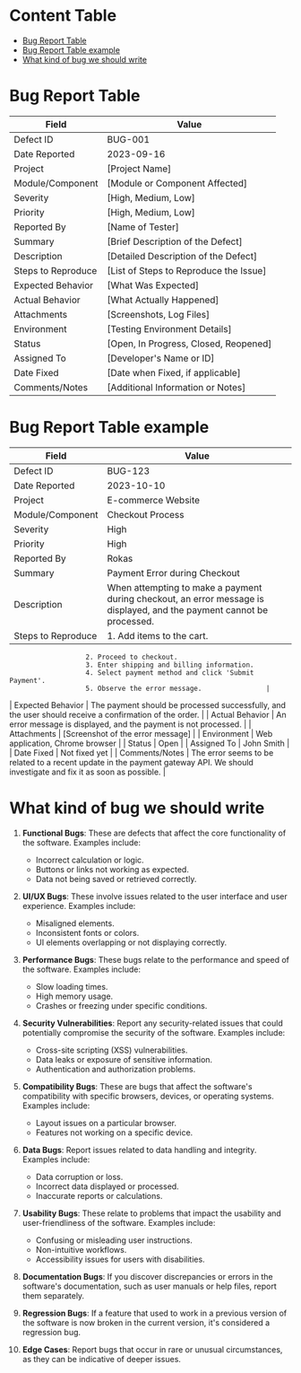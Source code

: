 # Content Table

- [Bug Report Table](#bug-report-table)
- [Bug Report Table example](#bug-report-table-example)
- [What kind of bug we should write](#what-kind-of-bug-we-should-write)

# Bug Report Table

| Field                | Value                                 |
|----------------------|---------------------------------------|
| Defect ID            | BUG-001                               |
| Date Reported        | 2023-09-16                            |
| Project              | [Project Name]                        |
| Module/Component     | [Module or Component Affected]        |
| Severity             | [High, Medium, Low]             |
| Priority             | [High, Medium, Low]             |
| Reported By          | [Name of Tester]                      |
| Summary              | [Brief Description of the Defect]     |
| Description          | [Detailed Description of the Defect]  |
| Steps to Reproduce   | [List of Steps to Reproduce the Issue]|
| Expected Behavior    | [What Was Expected]                   |
| Actual Behavior      | [What Actually Happened]              |
| Attachments          | [Screenshots, Log Files]        |
| Environment          | [Testing Environment Details]          |
| Status               | [Open, In Progress, Closed, Reopened]  |
| Assigned To          | [Developer's Name or ID]              |
| Date Fixed           | [Date when Fixed, if applicable]      |
| Comments/Notes       | [Additional Information or Notes]      |

# Bug Report Table example

| Field               | Value                                     |
|---------------------|-------------------------------------------|
| Defect ID           | BUG-123                                   |
| Date Reported       | 2023-10-10                                |
| Project             | E-commerce Website                        |
| Module/Component    | Checkout Process                          |
| Severity            | High                                      |
| Priority            | High                                      |
| Reported By         | Rokas                            |
| Summary             | Payment Error during Checkout             |
| Description         | When attempting to make a payment during checkout, an error message is displayed, and the payment cannot be processed.           |
| Steps to Reproduce  | 1. Add items to the cart.
                       2. Proceed to checkout.
                       3. Enter shipping and billing information.
                       4. Select payment method and click 'Submit Payment'.
                       5. Observe the error message.                |
| Expected Behavior   | The payment should be processed successfully, and the user should receive a confirmation of the order.  |
| Actual Behavior     | An error message is displayed, and the payment is not processed.                         |
| Attachments         | [Screenshot of the error message]          |
| Environment         | Web application, Chrome browser            |
| Status              | Open                                      |
| Assigned To         | John Smith                                |
| Date Fixed          | Not fixed yet                             |
| Comments/Notes      | The error seems to be related to a recent update in the payment gateway API. We should investigate and fix it as soon as possible. |


# What kind of bug we should write

1. **Functional Bugs**: These are defects that affect the core functionality of the software. Examples include:
   - Incorrect calculation or logic.
   - Buttons or links not working as expected.
   - Data not being saved or retrieved correctly.

2. **UI/UX Bugs**: These involve issues related to the user interface and user experience. Examples include:
   - Misaligned elements.
   - Inconsistent fonts or colors.
   - UI elements overlapping or not displaying correctly.

3. **Performance Bugs**: These bugs relate to the performance and speed of the software. Examples include:
   - Slow loading times.
   - High memory usage.
   - Crashes or freezing under specific conditions.

4. **Security Vulnerabilities**: Report any security-related issues that could potentially compromise the security of the software. Examples include:
   - Cross-site scripting (XSS) vulnerabilities.
   - Data leaks or exposure of sensitive information.
   - Authentication and authorization problems.

5. **Compatibility Bugs**: These are bugs that affect the software's compatibility with specific browsers, devices, or operating systems. Examples include:
   - Layout issues on a particular browser.
   - Features not working on a specific device.

6. **Data Bugs**: Report issues related to data handling and integrity. Examples include:
   - Data corruption or loss.
   - Incorrect data displayed or processed.
   - Inaccurate reports or calculations.

7. **Usability Bugs**: These relate to problems that impact the usability and user-friendliness of the software. Examples include:
   - Confusing or misleading user instructions.
   - Non-intuitive workflows.
   - Accessibility issues for users with disabilities.

8. **Documentation Bugs**: If you discover discrepancies or errors in the software's documentation, such as user manuals or help files, report them separately.

9. **Regression Bugs**: If a feature that used to work in a previous version of the software is now broken in the current version, it's considered a regression bug.

10. **Edge Cases**: Report bugs that occur in rare or unusual circumstances, as they can be indicative of deeper issues.
